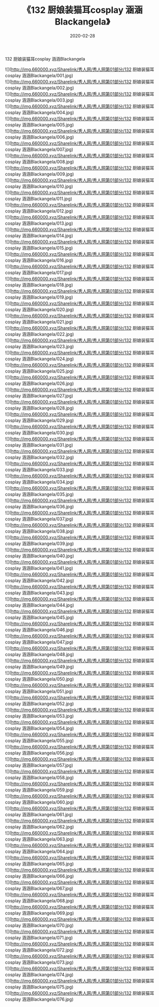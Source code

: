 ﻿---
layout: post
title:  《132 厨娘装猫耳cosplay 涵涵Blackangela》
date:   2020-02-28
img: http://img.660000.xyz/Sharelink/秀人网/秀人网第01部分/132 厨娘装猫耳cosplay 涵涵Blackangela/000.jpg
categories: [美女, 清纯, 唯美]
---

132 厨娘装猫耳cosplay 涵涵Blackangela

  ![](http://img.660000.xyz/Sharelink/秀人网/秀人网第01部分/132 厨娘装猫耳cosplay 涵涵Blackangela/001.jpg) <br> ![](http://img.660000.xyz/Sharelink/秀人网/秀人网第01部分/132 厨娘装猫耳cosplay 涵涵Blackangela/002.jpg) <br> ![](http://img.660000.xyz/Sharelink/秀人网/秀人网第01部分/132 厨娘装猫耳cosplay 涵涵Blackangela/003.jpg) <br> ![](http://img.660000.xyz/Sharelink/秀人网/秀人网第01部分/132 厨娘装猫耳cosplay 涵涵Blackangela/004.jpg) <br> ![](http://img.660000.xyz/Sharelink/秀人网/秀人网第01部分/132 厨娘装猫耳cosplay 涵涵Blackangela/005.jpg) <br> ![](http://img.660000.xyz/Sharelink/秀人网/秀人网第01部分/132 厨娘装猫耳cosplay 涵涵Blackangela/006.jpg) <br> ![](http://img.660000.xyz/Sharelink/秀人网/秀人网第01部分/132 厨娘装猫耳cosplay 涵涵Blackangela/007.jpg) <br> ![](http://img.660000.xyz/Sharelink/秀人网/秀人网第01部分/132 厨娘装猫耳cosplay 涵涵Blackangela/008.jpg) <br> ![](http://img.660000.xyz/Sharelink/秀人网/秀人网第01部分/132 厨娘装猫耳cosplay 涵涵Blackangela/009.jpg) <br> ![](http://img.660000.xyz/Sharelink/秀人网/秀人网第01部分/132 厨娘装猫耳cosplay 涵涵Blackangela/010.jpg) <br> ![](http://img.660000.xyz/Sharelink/秀人网/秀人网第01部分/132 厨娘装猫耳cosplay 涵涵Blackangela/011.jpg) <br> ![](http://img.660000.xyz/Sharelink/秀人网/秀人网第01部分/132 厨娘装猫耳cosplay 涵涵Blackangela/012.jpg) <br> ![](http://img.660000.xyz/Sharelink/秀人网/秀人网第01部分/132 厨娘装猫耳cosplay 涵涵Blackangela/013.jpg) <br> ![](http://img.660000.xyz/Sharelink/秀人网/秀人网第01部分/132 厨娘装猫耳cosplay 涵涵Blackangela/014.jpg) <br> ![](http://img.660000.xyz/Sharelink/秀人网/秀人网第01部分/132 厨娘装猫耳cosplay 涵涵Blackangela/015.jpg) <br> ![](http://img.660000.xyz/Sharelink/秀人网/秀人网第01部分/132 厨娘装猫耳cosplay 涵涵Blackangela/016.jpg) <br> ![](http://img.660000.xyz/Sharelink/秀人网/秀人网第01部分/132 厨娘装猫耳cosplay 涵涵Blackangela/017.jpg) <br> ![](http://img.660000.xyz/Sharelink/秀人网/秀人网第01部分/132 厨娘装猫耳cosplay 涵涵Blackangela/018.jpg) <br> ![](http://img.660000.xyz/Sharelink/秀人网/秀人网第01部分/132 厨娘装猫耳cosplay 涵涵Blackangela/019.jpg) <br> ![](http://img.660000.xyz/Sharelink/秀人网/秀人网第01部分/132 厨娘装猫耳cosplay 涵涵Blackangela/020.jpg) <br> ![](http://img.660000.xyz/Sharelink/秀人网/秀人网第01部分/132 厨娘装猫耳cosplay 涵涵Blackangela/021.jpg) <br> ![](http://img.660000.xyz/Sharelink/秀人网/秀人网第01部分/132 厨娘装猫耳cosplay 涵涵Blackangela/022.jpg) <br> ![](http://img.660000.xyz/Sharelink/秀人网/秀人网第01部分/132 厨娘装猫耳cosplay 涵涵Blackangela/023.jpg) <br> ![](http://img.660000.xyz/Sharelink/秀人网/秀人网第01部分/132 厨娘装猫耳cosplay 涵涵Blackangela/024.jpg) <br> ![](http://img.660000.xyz/Sharelink/秀人网/秀人网第01部分/132 厨娘装猫耳cosplay 涵涵Blackangela/025.jpg) <br> ![](http://img.660000.xyz/Sharelink/秀人网/秀人网第01部分/132 厨娘装猫耳cosplay 涵涵Blackangela/026.jpg) <br> ![](http://img.660000.xyz/Sharelink/秀人网/秀人网第01部分/132 厨娘装猫耳cosplay 涵涵Blackangela/027.jpg) <br> ![](http://img.660000.xyz/Sharelink/秀人网/秀人网第01部分/132 厨娘装猫耳cosplay 涵涵Blackangela/028.jpg) <br> ![](http://img.660000.xyz/Sharelink/秀人网/秀人网第01部分/132 厨娘装猫耳cosplay 涵涵Blackangela/029.jpg) <br> ![](http://img.660000.xyz/Sharelink/秀人网/秀人网第01部分/132 厨娘装猫耳cosplay 涵涵Blackangela/030.jpg) <br> ![](http://img.660000.xyz/Sharelink/秀人网/秀人网第01部分/132 厨娘装猫耳cosplay 涵涵Blackangela/031.jpg) <br> ![](http://img.660000.xyz/Sharelink/秀人网/秀人网第01部分/132 厨娘装猫耳cosplay 涵涵Blackangela/032.jpg) <br> ![](http://img.660000.xyz/Sharelink/秀人网/秀人网第01部分/132 厨娘装猫耳cosplay 涵涵Blackangela/033.jpg) <br> ![](http://img.660000.xyz/Sharelink/秀人网/秀人网第01部分/132 厨娘装猫耳cosplay 涵涵Blackangela/034.jpg) <br> ![](http://img.660000.xyz/Sharelink/秀人网/秀人网第01部分/132 厨娘装猫耳cosplay 涵涵Blackangela/035.jpg) <br> ![](http://img.660000.xyz/Sharelink/秀人网/秀人网第01部分/132 厨娘装猫耳cosplay 涵涵Blackangela/036.jpg) <br> ![](http://img.660000.xyz/Sharelink/秀人网/秀人网第01部分/132 厨娘装猫耳cosplay 涵涵Blackangela/037.jpg) <br> ![](http://img.660000.xyz/Sharelink/秀人网/秀人网第01部分/132 厨娘装猫耳cosplay 涵涵Blackangela/038.jpg) <br> ![](http://img.660000.xyz/Sharelink/秀人网/秀人网第01部分/132 厨娘装猫耳cosplay 涵涵Blackangela/039.jpg) <br> ![](http://img.660000.xyz/Sharelink/秀人网/秀人网第01部分/132 厨娘装猫耳cosplay 涵涵Blackangela/040.jpg) <br> ![](http://img.660000.xyz/Sharelink/秀人网/秀人网第01部分/132 厨娘装猫耳cosplay 涵涵Blackangela/041.jpg) <br> ![](http://img.660000.xyz/Sharelink/秀人网/秀人网第01部分/132 厨娘装猫耳cosplay 涵涵Blackangela/042.jpg) <br> ![](http://img.660000.xyz/Sharelink/秀人网/秀人网第01部分/132 厨娘装猫耳cosplay 涵涵Blackangela/043.jpg) <br> ![](http://img.660000.xyz/Sharelink/秀人网/秀人网第01部分/132 厨娘装猫耳cosplay 涵涵Blackangela/044.jpg) <br> ![](http://img.660000.xyz/Sharelink/秀人网/秀人网第01部分/132 厨娘装猫耳cosplay 涵涵Blackangela/045.jpg) <br> ![](http://img.660000.xyz/Sharelink/秀人网/秀人网第01部分/132 厨娘装猫耳cosplay 涵涵Blackangela/046.jpg) <br> ![](http://img.660000.xyz/Sharelink/秀人网/秀人网第01部分/132 厨娘装猫耳cosplay 涵涵Blackangela/047.jpg) <br> ![](http://img.660000.xyz/Sharelink/秀人网/秀人网第01部分/132 厨娘装猫耳cosplay 涵涵Blackangela/048.jpg) <br> ![](http://img.660000.xyz/Sharelink/秀人网/秀人网第01部分/132 厨娘装猫耳cosplay 涵涵Blackangela/049.jpg) <br> ![](http://img.660000.xyz/Sharelink/秀人网/秀人网第01部分/132 厨娘装猫耳cosplay 涵涵Blackangela/050.jpg) <br> ![](http://img.660000.xyz/Sharelink/秀人网/秀人网第01部分/132 厨娘装猫耳cosplay 涵涵Blackangela/051.jpg) <br> ![](http://img.660000.xyz/Sharelink/秀人网/秀人网第01部分/132 厨娘装猫耳cosplay 涵涵Blackangela/052.jpg) <br> ![](http://img.660000.xyz/Sharelink/秀人网/秀人网第01部分/132 厨娘装猫耳cosplay 涵涵Blackangela/053.jpg) <br> ![](http://img.660000.xyz/Sharelink/秀人网/秀人网第01部分/132 厨娘装猫耳cosplay 涵涵Blackangela/054.jpg) <br> ![](http://img.660000.xyz/Sharelink/秀人网/秀人网第01部分/132 厨娘装猫耳cosplay 涵涵Blackangela/055.jpg) <br> ![](http://img.660000.xyz/Sharelink/秀人网/秀人网第01部分/132 厨娘装猫耳cosplay 涵涵Blackangela/056.jpg) <br> ![](http://img.660000.xyz/Sharelink/秀人网/秀人网第01部分/132 厨娘装猫耳cosplay 涵涵Blackangela/057.jpg) <br> ![](http://img.660000.xyz/Sharelink/秀人网/秀人网第01部分/132 厨娘装猫耳cosplay 涵涵Blackangela/058.jpg) <br> ![](http://img.660000.xyz/Sharelink/秀人网/秀人网第01部分/132 厨娘装猫耳cosplay 涵涵Blackangela/059.jpg) <br> ![](http://img.660000.xyz/Sharelink/秀人网/秀人网第01部分/132 厨娘装猫耳cosplay 涵涵Blackangela/060.jpg) <br> ![](http://img.660000.xyz/Sharelink/秀人网/秀人网第01部分/132 厨娘装猫耳cosplay 涵涵Blackangela/061.jpg) <br> ![](http://img.660000.xyz/Sharelink/秀人网/秀人网第01部分/132 厨娘装猫耳cosplay 涵涵Blackangela/062.jpg) <br> ![](http://img.660000.xyz/Sharelink/秀人网/秀人网第01部分/132 厨娘装猫耳cosplay 涵涵Blackangela/063.jpg) <br> ![](http://img.660000.xyz/Sharelink/秀人网/秀人网第01部分/132 厨娘装猫耳cosplay 涵涵Blackangela/064.jpg) <br> ![](http://img.660000.xyz/Sharelink/秀人网/秀人网第01部分/132 厨娘装猫耳cosplay 涵涵Blackangela/065.jpg) <br> ![](http://img.660000.xyz/Sharelink/秀人网/秀人网第01部分/132 厨娘装猫耳cosplay 涵涵Blackangela/066.jpg) <br> ![](http://img.660000.xyz/Sharelink/秀人网/秀人网第01部分/132 厨娘装猫耳cosplay 涵涵Blackangela/067.jpg) <br> ![](http://img.660000.xyz/Sharelink/秀人网/秀人网第01部分/132 厨娘装猫耳cosplay 涵涵Blackangela/068.jpg) <br> ![](http://img.660000.xyz/Sharelink/秀人网/秀人网第01部分/132 厨娘装猫耳cosplay 涵涵Blackangela/069.jpg) <br> ![](http://img.660000.xyz/Sharelink/秀人网/秀人网第01部分/132 厨娘装猫耳cosplay 涵涵Blackangela/070.jpg) <br> ![](http://img.660000.xyz/Sharelink/秀人网/秀人网第01部分/132 厨娘装猫耳cosplay 涵涵Blackangela/071.jpg) <br> ![](http://img.660000.xyz/Sharelink/秀人网/秀人网第01部分/132 厨娘装猫耳cosplay 涵涵Blackangela/072.jpg) <br> ![](http://img.660000.xyz/Sharelink/秀人网/秀人网第01部分/132 厨娘装猫耳cosplay 涵涵Blackangela/073.jpg) <br> ![](http://img.660000.xyz/Sharelink/秀人网/秀人网第01部分/132 厨娘装猫耳cosplay 涵涵Blackangela/074.jpg) <br> ![](http://img.660000.xyz/Sharelink/秀人网/秀人网第01部分/132 厨娘装猫耳cosplay 涵涵Blackangela/075.jpg) <br> ![](http://img.660000.xyz/Sharelink/秀人网/秀人网第01部分/132 厨娘装猫耳cosplay 涵涵Blackangela/076.jpg) <br>